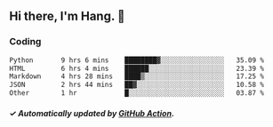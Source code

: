 ## Hi there, I'm Hang. 👋

### Coding

<!--START_SECTION:waka-->

```txt
Python       9 hrs 6 mins    ████████▓░░░░░░░░░░░░░░░░   35.09 %
HTML         6 hrs 4 mins    ██████░░░░░░░░░░░░░░░░░░░   23.39 %
Markdown     4 hrs 28 mins   ████▒░░░░░░░░░░░░░░░░░░░░   17.25 %
JSON         2 hrs 44 mins   ██▓░░░░░░░░░░░░░░░░░░░░░░   10.58 %
Other        1 hr            █░░░░░░░░░░░░░░░░░░░░░░░░   03.87 %
```

<!--END_SECTION:waka-->

##### ✓ Automatically updated by [GitHub Action](https://github.com/huhuhang/huhuhang/actions).
